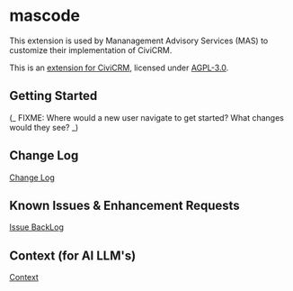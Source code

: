 # mascode

This extension is used by Mananagement Advisory Services (MAS) to customize their implementation of CiviCRM.

This is an [extension for CiviCRM](https://docs.civicrm.org/sysadmin/en/latest/customize/extensions/), licensed under [AGPL-3.0](LICENSE.txt).

## Getting Started

(_ FIXME: Where would a new user navigate to get started? What changes would they see? _)

## Change Log

[Change Log](./CHANGELOG.md)

## Known Issues & Enhancement Requests

[Issue BackLog](./BACKLOG.md)

## Context (for AI LLM's)

[Context](./CONTEXT.md)
